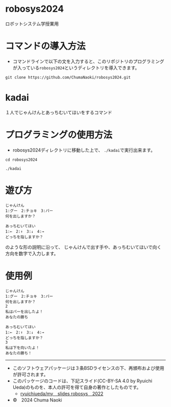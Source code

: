 # robosys2024
ロボットシステム学授業用

# コマンドの導入方法
- コマンドラインで以下の文を入力すると、このリポジトリのプログラミングが入っている`robosys2024`というディレクトリを導入できます。
```
git clone https://github.com/ChumaNaoki/robosys2024.git
```

# kadai
１人でじゃんけんとあっちむいてほいをするコマンド

# プログラミングの使用方法
- robosys2024ディレクトリに移動した上で、
`./kadai`で実行出来ます。

```
cd robosys2024
```
```
./kadai
```

# 遊び方
```
じゃんけん
1:グー　2:チョキ　3:パー
何を出しますか？
```
```
あっちむいてほい
1:←　2:↑　3:↓　4:→
どっちを指しますか？
```
のような形の説明に沿って、
じゃんけんで出す手や、あっちむいてほいで向く方向を数字で入力します。

# 使用例
```
じゃんけん
1:グー　2:チョキ　3:パー
何を出しますか？
2
私はパーを出したよ！
あなたの勝ち

あっちむいてほい
1:←　2:↑　3:↓　4:→
どっちを指しますか？
3
私は下を向いたよ！
あなたの勝ち！
```

***

- このソフトウェアパッケージは３条BSDライセンスの下、再頒布および使用が許可されます。
- このパッケージのコードは、下記スライド(CC-BY-SA 4.0 by Ryuichi Ueda)のものを、本人の許可を得て自身の著作としたものです。
    - [ryuichiueda/my＿slides robosys＿2022](https://github.com/ryuichiueda/my_slides/tree/master/robosys_2022)
- ©　2024 Chuma Naoki

